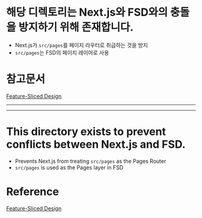 # 해당 디렉토리는 Next.js와 FSD와의 충돌을 방지하기 위해 존재합니다.

- Next.js가 `src/pages`를 페이지 라우터로 취급하는 것을 방지
- `src/pages`는 FSD의 페이지 레이어로 사용

# 참고문서

[Feature-Sliced Design](https://feature-sliced.design)

<hr/>
<hr/>

# This directory exists to prevent conflicts between Next.js and FSD.

- Prevents Next.js from treating `src/pages` as the Pages Router
- `src/pages` is used as the Pages layer in FSD

# Reference

[Feature-Sliced Design](https://feature-sliced.design)

